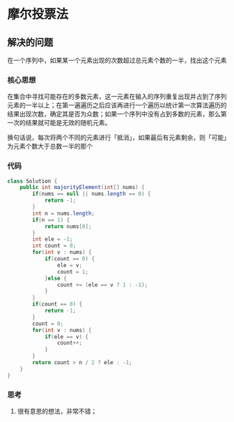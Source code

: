 # 摩尔投票法

## 解决的问题
在一个序列中，如果某一个元素出现的次数超过总元素个数的一半，找出这个元素

### 核心思想
在集合中寻找可能存在的多数元素，这一元素在输入的序列重复出现并占到了序列元素的一半以上；在第一遍遍历之后应该再进行一个遍历以统计第一次算法遍历的结果出现次数，确定其是否为众数；如果一个序列中没有占到多数的元素，那么第一次的结果就可能是无效的随机元素。

换句话说，每次将两个不同的元素进行「抵消」，如果最后有元素剩余，则「可能」为元素个数大于总数一半的那个


### 代码

```java
class Solution {
    public int majorityElement(int[] nums) {
        if(nums == null || nums.length == 0) {
            return -1;
        }
        int n = nums.length;
        if(n == 1) {
            return nums[0];
        }
        int ele = -1;
        int count = 0;
        for(int v : nums) {
            if(count == 0) {
                ele = v;
                count = 1;
            }else {
                count += (ele == v ? 1 : -1);
            }
        }
        if(count == 0) {
            return -1;
        }
        count = 0;
        for(int v : nums) {
            if(ele == v) {
                count++;
            }
        }
        return count > n / 2 ? ele : -1;
    }
}
```

### 思考
1. 很有意思的想法，非常不错；
